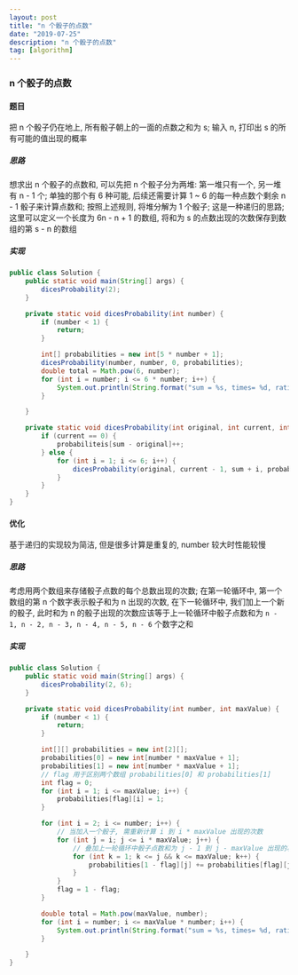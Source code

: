 ```yaml
---
layout: post
title: "n 个骰子的点数"
date: "2019-07-25"
description: "n 个骰子的点数"
tag: [algorithm]
---
```


### n 个骰子的点数

#### 题目
把 n 个骰子仍在地上, 所有骰子朝上的一面的点数之和为 s; 输入 n, 打印出 s 的所有可能的值出现的概率

##### 思路
想求出 n 个骰子的点数和, 可以先把 n 个骰子分为两堆: 第一堆只有一个, 另一堆有 n - 1 个; 单独的那个有 6 种可能, 后续还需要计算 1 ~ 6 的每一种点数个剩余 n - 1 骰子来计算点数和; 按照上述规则, 将堆分解为 1 个骰子; 这是一种递归的思路; 这里可以定义一个长度为 6n - n + 1 的数组, 将和为 s 的点数出现的次数保存到数组的第 s - n 的数组

##### 实现
```Java
public class Solution {
    public static void main(String[] args) {
        dicesProbability(2);
    }

    private static void dicesProbability(int number) {
        if (number < 1) {
            return;
        }

        int[] probabilities = new int[5 * number + 1];
        dicesProbability(number, number, 0, probabilities);
        double total = Math.pow(6, number);
        for (int i = number; i <= 6 * number; i++) {
            System.out.println(String.format("sum = %s, times= %d, ratio = %.2f", i, probabilities[i - number], probabilities[i - number] / total));
        }

    }

    private static void dicesProbability(int original, int current, int sum, int[] probabiliteis) {
        if (current == 0) {
            probabiliteis[sum - original]++;
        } else {
            for (int i = 1; i <= 6; i++) {
                dicesProbability(original, current - 1, sum + i, probabiliteis);
            }
        }
    }
}
```

#### 优化
基于递归的实现较为简洁, 但是很多计算是重复的, number 较大时性能较慢

##### 思路
考虑用两个数组来存储骰子点数的每个总数出现的次数; 在第一轮循环中, 第一个数组的第 n 个数字表示骰子和为 n 出现的次数, 在下一轮循环中, 我们加上一个新的骰子, 此时和为 n 的骰子出现的次数应该等于上一轮循环中骰子点数和为 `n - 1, n - 2, n - 3, n - 4, n - 5, n - 6` 个数字之和

##### 实现
```Java
public class Solution {
    public static void main(String[] args) {
        dicesProbability(2, 6);
    }

    private static void dicesProbability(int number, int maxValue) {
        if (number < 1) {
            return;
        }

        int[][] probabilities = new int[2][];
        probabilities[0] = new int[number * maxValue + 1];
        probabilities[1] = new int[number * maxValue + 1];
        // flag 用于区别两个数组 probabilities[0] 和 probabilities[1]
        int flag = 0;
        for (int i = 1; i <= maxValue; i++) {
            probabilities[flag][i] = 1;
        }

        for (int i = 2; i <= number; i++) {
            // 当加入一个骰子, 需重新计算 i 到 i * maxValue 出现的次数
            for (int j = i; j <= i * maxValue; j++) {
                // 叠加上一轮循环中骰子点数和为 j - 1 到 j - maxValue 出现的次数
                for (int k = 1; k <= j && k <= maxValue; k++) {
                    probabilities[1 - flag][j] += probabilities[flag][j - k];
                }
            }
            flag = 1 - flag;
        }

        double total = Math.pow(maxValue, number);
        for (int i = number; i <= maxValue * number; i++) {
            System.out.println(String.format("sum = %s, times= %d, ratio = %.2f", i, probabilities[flag][i], probabilities[flag][i] / total));
        }

    }
}
```
